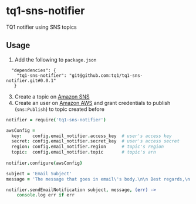 # tq1-sns-notifier
TQ1 notifier using SNS topics

## Usage
1. Add the following to `package.json`
```
  "dependencies": {
    "tq1-sns-notifier": "git@github.com:tq1/tq1-sns-notifier.git#0.0.1"
   }
```
3. Create a topic on [Amazon SNS](https://console.aws.amazon.com/sns/)
4. Create an user on [Amazon AWS](https://console.aws.amazon.com/iam/) and grant credentials to publish (`sns:Publish`) to topic created before
```coffeescript
notifier = require('tq1-sns-notifier')

awsConfig =
  key:    config.email_notifier.access_key  # user's access key
  secret: config.email_notifier.secret_key  # user's access secret
  region: config.email_notifier.region      # topic's region
  topic:  config.email_notifier.topic       # topic's arn
  
notifier.configure(awsConfig)

subject = 'Email Subject'
message = 'The message that goes in email\'s body.\n\n Best regards,\n TQ1 Email Notifier.'

notifier.sendEmailNotification subject, message, (err) ->
    console.log err if err
```
